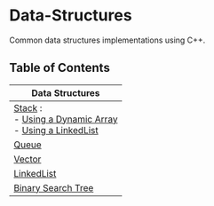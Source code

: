 # Data-Structures

Common data structures implementations using C++.

## Table of Contents

| Data Structures   |
|-------------------|
| [Stack](Stack) : <br>  - [Using a Dynamic Array](Stack/Stack-DynamicArray/)  <br> - [Using a LinkedList](Stack/Stack-LinkedList/) |
| [Queue](Queue/)            |
| [Vector](Vector/)          |
| [LinkedList](LinkedList/) |
| [Binary Search Tree](BST/) |